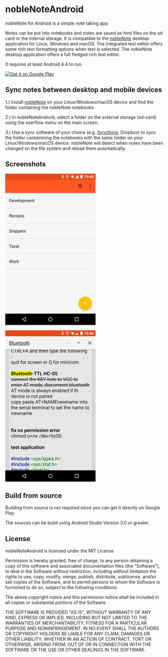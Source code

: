 # nobleNoteAndroid

nobleNote for Android is a simple note taking app. 

Notes can be put into notebooks and notes are saved as html files on the sd card or the internal storage. 
It is compatible to the [nobleNote](https://github.com/hakaishi/nobleNote) desktop application for Linux, Windows and macOS.
The integrated text editor offers some rich text formatting options when text is selected. The nobleNote desktop application offers a full fledged rich text editor. 

It requires at least Android 4.4 to run. 

<a href='https://play.google.com/store/apps/details?id=de.blogspot.noblenoteandroid'><img alt='Get it on Google Play' 
src='https://play.google.com/intl/en_us/badges/images/generic/en_badge_web_generic.png' height=90px /></a>

## Sync notes between desktop and mobile devices

1.) Install [nobleNote](https://github.com/hakaishi/nobleNote) on your Linux/Windows/macOS device and find the folder containing the nobleNote notebooks. 

2.) In nobleNoteAndroid, select a folder on the external storage (sd-card) using the overflow menu on the main screen.

3.) Use a sync software of your choice (e.g. [Syncthing](https://syncthing.net), Dropbox) to sync the folder containining the notebooks with the same folder on your Linux/Windows/macOS device. nobleNote will detect when notes have been changed on the file system and reload them automatically. 

## Screenshots

![Alt text](/screenshot/Screenshot0.png?raw=true "")

![Alt text](/screenshot/Screenshot1.png?raw=true "")

## Build from source

Building from source is not required since you can get it directly on Google Play.

The sources can be build using Android Studio Version 3.0 or greater. 

## License

nobleNoteAndroid is licensed under the MIT License

Permission is hereby granted, free of charge, to any person obtaining a copy of this software and associated documentation files (the "Software"), to deal in the Software without restriction, including without limitation the rights to use, copy, modify, merge, publish, distribute, sublicense, and/or sell copies of the Software, and to permit persons to whom the Software is furnished to do so, subject to the following conditions:

The above copyright notice and this permission notice shall be included in all copies or substantial portions of the Software.

THE SOFTWARE IS PROVIDED "AS IS", WITHOUT WARRANTY OF ANY KIND, EXPRESS OR IMPLIED, INCLUDING BUT NOT LIMITED TO THE WARRANTIES OF MERCHANTABILITY, FITNESS FOR A PARTICULAR PURPOSE AND NONINFRINGEMENT. IN NO EVENT SHALL THE AUTHORS OR COPYRIGHT HOLDERS BE LIABLE FOR ANY CLAIM, DAMAGES OR OTHER LIABILITY, WHETHER IN AN ACTION OF CONTRACT, TORT OR OTHERWISE, ARISING FROM, OUT OF OR IN CONNECTION WITH THE SOFTWARE OR THE USE OR OTHER DEALINGS IN THE SOFTWARE.
